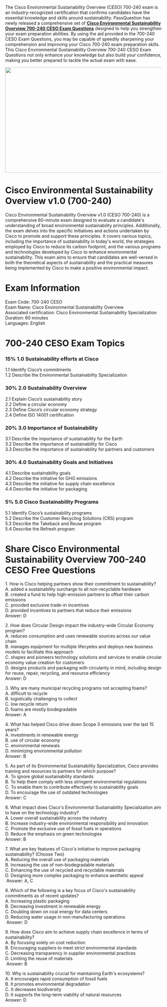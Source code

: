 <p>The Cisco Environmental Sustainability Overview (CESO) 700-240 exam is an industry-recognized certification that confirms candidates have the essential knowledge and skills around sustainability. PassQuestion has newly released a comprehensive set of <strong><a href="https://www.passquestion.com/700-240.html">Cisco Environmental Sustainability Overview 700-240 CESO Exam Questions</a></strong> designed to help you strengthen your exam preparation abilities. By using the aid provided in the 700-240 CESO Exam Questions, you may be capable of speedily sharpening your comprehension and improving your Cisco 700-240 exam preparation skills. This Cisco Environmental Sustainability Overview&nbsp;700-240 CESO Exam Questions not only enhance your knowledge but also build your confidence, making you better prepared to tackle the actual exam with ease.</p>

<p><img alt="" src="https://www.passquestion.com/uploads/pqcom/images/20240726/bb2161a1dd19943e8e7072fa3631005e.png" style="height:338px; width:618px" /></p>

<h1>Cisco Environmental Sustainability Overview v1.0 (700-240)</h1>

<p>Cisco Environmental Sustainability Overview v1.0 (CESO 700-240) is a comprehensive 60-minute exam designed to evaluate a candidate&#39;s understanding of broad environmental sustainability principles. Additionally, the exam delves into the specific initiatives and actions undertaken by Cisco to promote and support these principles. It covers various topics, including the importance of sustainability in today&#39;s world, the strategies employed by Cisco to reduce its carbon footprint, and the various programs and technologies developed by Cisco to enhance environmental sustainability. This exam aims to ensure that candidates are well-versed in both the theoretical aspects of sustainability and the practical measures being implemented by Cisco to make a positive environmental impact.</p>

<h1>Exam Information</h1>

<p>Exam Code: 700-240 CESO<br />
Exam Name: Cisco Environmental Sustainability Overview<br />
Associated certification: Cisco Environmental Sustainability Specialization<br />
Duration: 60 minutes<br />
Languages: English</p>

<h1>700-240 CESO Exam Topics</h1>

<h3>15% 1.0 Sustainability efforts at Cisco</h3>

<p>1.1 Identify Cisco&rsquo;s commitments<br />
1.2 Describe the Environmental Sustainability Specialization</p>

<h3>30% 2.0 Sustainability Overview</h3>

<p>2.1 Explain Cisco&rsquo;s sustainability story<br />
2.2 Define a circular economy<br />
2.3 Define Cisco&rsquo;s circular economy strategy<br />
2.4 Define ISO 14001 certification</p>

<h3>20% 3.0 Importance of Sustainability</h3>

<p>3.1 Describe the importance of sustainability for the Earth<br />
3.2 Describe the importance of sustainability for Cisco<br />
3.3 Describe the importance of sustainability for partners and customers</p>

<h3>30% 4.0 Sustainability Goals and Initiatives</h3>

<p>4.1 Describe sustainability goals<br />
4.2 Describe the initiative for GHG emissions<br />
4.3 Describe the initiative for supply chain excellence<br />
4.4 Describe the initiative for packaging</p>

<h3>5% 5.0 Cisco Sustainability Programs</h3>

<p>5.1 Identify Cisco&rsquo;s sustainability programs<br />
5.2 Describe the Customer Recycling Solutions (CRS) program<br />
5.3 Describe the Takeback and Reuse program<br />
5.4 Describe the Refresh program</p>

<h1>Share Cisco Environmental Sustainability Overview 700-240 CESO Free Questions</h1>

<p>1. How is Cisco helping partners show their commitment to sustainability?<br />
A. added a sustainability surcharge to all non-recyclable hardware<br />
B. created a fund to help high-emission partners to offset their carbon emissions<br />
C. provided exclusive trade-in incentives<br />
D. provided incentives to partners that reduce their emissions<br />
Answer: D</p>

<p>2. How does Circular Design impact the industry-wide Circular Economy program?<br />
A. reduces consumption and uses renewable sources across our value chain<br />
B. manages equipment for multiple lifecyeles and deploys new business models to facilitate this approach<br />
C. shapes and pioneers technology solutions and services to enable circular economy value creation for customers<br />
D. designs products and packaging with circularity in mind, including design for reuse, repair, recycling, and resource efficiency<br />
Answer: D</p>

<p>3. Why are many municipal recycling programs not accepting foams?<br />
A. difficult to recycle<br />
B. logistically challenging to collect<br />
C. low recycle return<br />
D. foams are mostly biodegradable<br />
Answer: A</p>

<p>4. What has helped Cisco drive down Scope 3 emissions over the last 15 years?<br />
A. investments in renewable energy<br />
B. use of circular economy<br />
C. environmental renewals<br />
D. minimizing environmental pollution<br />
Answer: B</p>

<p>5. As part of its Environmental Sustainability Specialization, Cisco provides training and resources to partners for which purpose?<br />
A. To ignore global sustainability standards<br />
B. To help them comply with less stringent environmental regulations<br />
C. To enable them to contribute effectively to sustainability goals<br />
D. To encourage the use of outdated technologies<br />
Answer: C</p>

<p>6. What impact does Cisco&#39;s Environmental Sustainability Specialization aim to have on the technology industry?<br />
A. Lower overall sustainability across the industry<br />
B. Increase industry-wide environmental responsibility and innovation<br />
C. Promote the exclusive use of fossil fuels in operations<br />
D. Reduce the emphasis on green technologies<br />
Answer: B</p>

<p>7. What are key features of Cisco&#39;s initiative to improve packaging sustainability? (Choose Two)<br />
A. Reducing the overall use of packaging materials<br />
B. Increasing the use of non-biodegradable materials<br />
C. Enhancing the use of recycled and recyclable materials<br />
D. Designing more complex packaging to enhance aesthetic appeal<br />
&nbsp;Answer: A, C</p>

<p>8. Which of the following is a key focus of Cisco&#39;s sustainability commitments as of recent updates?<br />
A. Increasing plastic packaging<br />
B. Decreasing investment in renewable energy<br />
C. Doubling down on coal energy for data centers<br />
D. Reducing water usage in non-manufacturing operations<br />
&nbsp;Answer: D</p>

<p>9. How does Cisco aim to achieve supply chain excellence in terms of sustainability?<br />
A. By focusing solely on cost reduction<br />
B. Encouraging suppliers to meet strict environmental standards<br />
C. Decreasing transparency in supplier environmental practices<br />
D. Limiting the reuse of materials<br />
&nbsp;Answer: B</p>

<p>10. Why is sustainability crucial for maintaining Earth&#39;s ecosystems?<br />
A. It encourages rapid consumption of fossil fuels<br />
B. It promotes environmental degradation<br />
C. It decreases biodiversity<br />
D. It supports the long-term viability of natural resources<br />
Answer: D</p>
